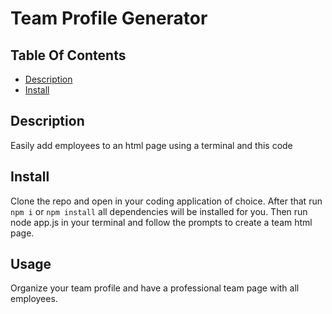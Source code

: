 # Team Profile Generator

## Table Of Contents

* [Description](#description)
* [Install](#install)
## Description

Easily add employees to an html page using a terminal and this code 

## Install

Clone the repo and open in your coding application of choice. After that run `npm i` or `npm install` all dependencies will be installed for you. Then run node app.js in your terminal and follow the prompts to create a team html page.

## Usage

Organize your team profile and have a professional team page with all employees.

